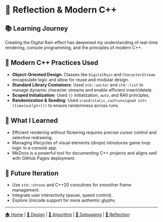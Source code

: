 # 🧠 Reflection & Modern C++

## 📚 Learning Journey

Creating the Digital Rain effect has deepened my understanding of real-time rendering, console programming, and the principles of modern C++.

## 🧰 Modern C++ Practices Used

- **Object-Oriented Design**: Classes like `DigitalRain` and `CharacterStream` encapsulate logic and allow for reuse and modular design.
- **Standard Library Containers**: Used `std::vector` and `std::list` to manage dynamic character streams and enable efficient insert/delete.
- **Scoped Initialization**: Used `{}` initialization, `auto`, and RAII principles.
- **Randomization & Seeding**: Used `srand(static_cast<unsigned int>(time(nullptr)))` to ensure randomness across runs.

## 💬 What I Learned

- Efficient rendering without flickering requires precise cursor control and selective redrawing.
- Managing lifecycles of visual elements (drops) introduces game loop logic in a console app.
- MkDocs is a powerful tool for documenting C++ projects and aligns well with GitHub Pages deployment.

## 🔮 Future Iteration

- Use `std::chrono` and C++20 coroutines for smoother frame management.
- Integrate user interactivity (pause, speed control).
- Explore Unicode support for more authentic glyphs.

---

[🏠 Home](index.md) | [🎨 Design](design.md) | [🧠 Algorithm](algorithm.md) | [🐞 Debugging](problemsolving.md) | [🧠 Reflection](reflection.md)
